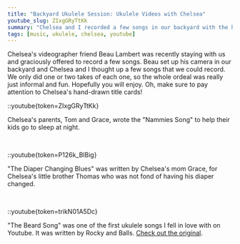 ```yaml
---
title: "Backyard Ukulele Session: Ukulele Videos with Chelsea"
youtube_slug: ZIxgGRyTtKk
summary: "Chelsea and I recorded a few songs in our backyard with the help of Beau Lambert."
tags: [music, ukulele, chelsea, youtube]
---
```


Chelsea's videographer friend Beau Lambert was recently staying with us and
graciously offered to record a few songs. Beau set up his camera in our
backyard and Chelsea and I thought up a few songs that we could record. We only
did one or two takes of each one, so the whole ordeal was really just informal
and fun. Hopefully you will enjoy. Oh, make sure to pay attention to Chelsea's
hand-drawn title cards!

::youtube{token=ZIxgGRyTtKk}

Chelsea's parents, Tom and Grace, wrote the "Nammies Song" to help their kids go to sleep at night.

&nbsp;

::youtube{token=P126k_BlBig}

"The Diaper Changing Blues" was written by Chelsea's mom Grace, for Chelsea's little brother Thomas who was not fond of having his diaper changed.

&nbsp;

::youtube{token=trikN01A5Dc}

"The Beard Song" was one of the first ukulele songs I fell in love with on
Youtube. It was written by Rocky and Balls. [Check out the original](http://www.youtube.com/watch?v=Xe3Vsbsb33Q).

